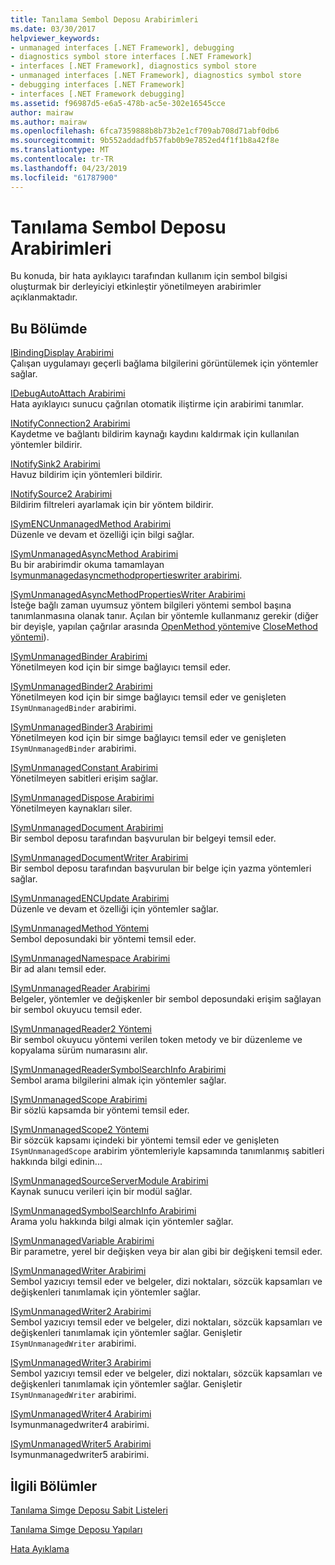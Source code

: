 ```yaml
---
title: Tanılama Sembol Deposu Arabirimleri
ms.date: 03/30/2017
helpviewer_keywords:
- unmanaged interfaces [.NET Framework], debugging
- diagnostics symbol store interfaces [.NET Framework]
- interfaces [.NET Framework], diagnostics symbol store
- unmanaged interfaces [.NET Framework], diagnostics symbol store
- debugging interfaces [.NET Framework]
- interfaces [.NET Framework debugging]
ms.assetid: f96987d5-e6a5-478b-ac5e-302e16545cce
author: mairaw
ms.author: mairaw
ms.openlocfilehash: 6fca7359888b8b73b2e1cf709ab708d71abf0db6
ms.sourcegitcommit: 9b552addadfb57fab0b9e7852ed4f1f1b8a42f8e
ms.translationtype: MT
ms.contentlocale: tr-TR
ms.lasthandoff: 04/23/2019
ms.locfileid: "61787900"
---
```

# <a name="diagnostics-symbol-store-interfaces"></a>Tanılama Sembol Deposu Arabirimleri
Bu konuda, bir hata ayıklayıcı tarafından kullanım için sembol bilgisi oluşturmak bir derleyiciyi etkinleştir yönetilmeyen arabirimler açıklanmaktadır.  
  
## <a name="in-this-section"></a>Bu Bölümde  
 [IBindingDisplay Arabirimi](../../../../docs/framework/unmanaged-api/diagnostics/ibindingdisplay-interface.md)  
 Çalışan uygulamayı geçerli bağlama bilgilerini görüntülemek için yöntemler sağlar.  
  
 [IDebugAutoAttach Arabirimi](../../../../docs/framework/unmanaged-api/diagnostics/idebugautoattach-interface.md)  
 Hata ayıklayıcı sunucu çağrılan otomatik iliştirme için arabirimi tanımlar.  
  
 [INotifyConnection2 Arabirimi](../../../../docs/framework/unmanaged-api/diagnostics/inotifyconnection2-interface.md)  
 Kaydetme ve bağlantı bildirim kaynağı kaydını kaldırmak için kullanılan yöntemler bildirir.  
  
 [INotifySink2 Arabirimi](../../../../docs/framework/unmanaged-api/diagnostics/inotifysink2-interface.md)  
 Havuz bildirim için yöntemleri bildirir.  
  
 [INotifySource2 Arabirimi](../../../../docs/framework/unmanaged-api/diagnostics/inotifysource2-interface.md)  
 Bildirim filtreleri ayarlamak için bir yöntem bildirir.  
  
 [ISymENCUnmanagedMethod Arabirimi](../../../../docs/framework/unmanaged-api/diagnostics/isymencunmanagedmethod-interface.md)  
 Düzenle ve devam et özelliği için bilgi sağlar.  
  
 [ISymUnmanagedAsyncMethod Arabirimi](../../../../docs/framework/unmanaged-api/diagnostics/isymunmanagedasyncmethod-interface.md)  
 Bu bir arabirimdir okuma tamamlayan [Isymunmanagedasyncmethodpropertieswriter arabirimi](../../../../docs/framework/unmanaged-api/diagnostics/isymunmanagedasyncmethodpropertieswriter-interface.md).  
  
 [ISymUnmanagedAsyncMethodPropertiesWriter Arabirimi](../../../../docs/framework/unmanaged-api/diagnostics/isymunmanagedasyncmethodpropertieswriter-interface.md)  
 İsteğe bağlı zaman uyumsuz yöntem bilgileri yöntemi sembol başına tanımlanmasına olanak tanır. Açılan bir yöntemle kullanmanız gerekir (diğer bir deyişle, yapılan çağrılar arasında [OpenMethod yöntemi](../../../../docs/framework/unmanaged-api/diagnostics/isymunmanagedwriter-openmethod-method.md)ve [CloseMethod yöntemi](../../../../docs/framework/unmanaged-api/diagnostics/isymunmanagedwriter-closemethod-method.md)).  
  
 [ISymUnmanagedBinder Arabirimi](../../../../docs/framework/unmanaged-api/diagnostics/isymunmanagedbinder-interface.md)  
 Yönetilmeyen kod için bir simge bağlayıcı temsil eder.  
  
 [ISymUnmanagedBinder2 Arabirimi](../../../../docs/framework/unmanaged-api/diagnostics/isymunmanagedbinder2-interface.md)  
 Yönetilmeyen kod için bir simge bağlayıcı temsil eder ve genişleten `ISymUnmanagedBinder` arabirimi.  
  
 [ISymUnmanagedBinder3 Arabirimi](../../../../docs/framework/unmanaged-api/diagnostics/isymunmanagedbinder3-interface.md)  
 Yönetilmeyen kod için bir simge bağlayıcı temsil eder ve genişleten `ISymUnmanagedBinder` arabirimi.  
  
 [ISymUnmanagedConstant Arabirimi](../../../../docs/framework/unmanaged-api/diagnostics/isymunmanagedconstant-interface.md)  
 Yönetilmeyen sabitleri erişim sağlar.  
  
 [ISymUnmanagedDispose Arabirimi](../../../../docs/framework/unmanaged-api/diagnostics/isymunmanageddispose-interface.md)  
 Yönetilmeyen kaynakları siler.  
  
 [ISymUnmanagedDocument Arabirimi](../../../../docs/framework/unmanaged-api/diagnostics/isymunmanageddocument-interface.md)  
 Bir sembol deposu tarafından başvurulan bir belgeyi temsil eder.  
  
 [ISymUnmanagedDocumentWriter Arabirimi](../../../../docs/framework/unmanaged-api/diagnostics/isymunmanageddocumentwriter-interface.md)  
 Bir sembol deposu tarafından başvurulan bir belge için yazma yöntemleri sağlar.  
  
 [ISymUnmanagedENCUpdate Arabirimi](../../../../docs/framework/unmanaged-api/diagnostics/isymunmanagedencupdate-interface.md)  
 Düzenle ve devam et özelliği için yöntemler sağlar.  
  
 [ISymUnmanagedMethod Yöntemi](../../../../docs/framework/unmanaged-api/diagnostics/isymunmanagedmethod-interface.md)  
 Sembol deposundaki bir yöntemi temsil eder.  
  
 [ISymUnmanagedNamespace Arabirimi](../../../../docs/framework/unmanaged-api/diagnostics/isymunmanagednamespace-interface.md)  
 Bir ad alanı temsil eder.  
  
 [ISymUnmanagedReader Arabirimi](../../../../docs/framework/unmanaged-api/diagnostics/isymunmanagedreader-interface.md)  
 Belgeler, yöntemler ve değişkenler bir sembol deposundaki erişim sağlayan bir sembol okuyucu temsil eder.  
  
 [ISymUnmanagedReader2 Yöntemi](../../../../docs/framework/unmanaged-api/diagnostics/isymunmanagedreader2-interface.md)  
 Bir sembol okuyucu yöntemi verilen token metody ve bir düzenleme ve kopyalama sürüm numarasını alır.  
  
 [ISymUnmanagedReaderSymbolSearchInfo Arabirimi](../../../../docs/framework/unmanaged-api/diagnostics/isymunmanagedreadersymbolsearchinfo-interface.md)  
 Sembol arama bilgilerini almak için yöntemler sağlar.  
  
 [ISymUnmanagedScope Arabirimi](../../../../docs/framework/unmanaged-api/diagnostics/isymunmanagedscope-interface.md)  
 Bir sözlü kapsamda bir yöntemi temsil eder.  
  
 [ISymUnmanagedScope2 Yöntemi](../../../../docs/framework/unmanaged-api/diagnostics/isymunmanagedscope2-interface.md)  
 Bir sözcük kapsamı içindeki bir yöntemi temsil eder ve genişleten `ISymUnmanagedScope` arabirim yöntemleriyle kapsamında tanımlanmış sabitleri hakkında bilgi edinin...  
  
 [ISymUnmanagedSourceServerModule Arabirimi](../../../../docs/framework/unmanaged-api/diagnostics/isymunmanagedsourceservermodule-interface.md)  
 Kaynak sunucu verileri için bir modül sağlar.  
  
 [ISymUnmanagedSymbolSearchInfo Arabirimi](../../../../docs/framework/unmanaged-api/diagnostics/isymunmanagedsymbolsearchinfo-interface.md)  
 Arama yolu hakkında bilgi almak için yöntemler sağlar.  
  
 [ISymUnmanagedVariable Arabirimi](../../../../docs/framework/unmanaged-api/diagnostics/isymunmanagedvariable-interface.md)  
 Bir parametre, yerel bir değişken veya bir alan gibi bir değişkeni temsil eder.  
  
 [ISymUnmanagedWriter Arabirimi](../../../../docs/framework/unmanaged-api/diagnostics/isymunmanagedwriter-interface.md)  
 Sembol yazıcıyı temsil eder ve belgeler, dizi noktaları, sözcük kapsamları ve değişkenleri tanımlamak için yöntemler sağlar.  
  
 [ISymUnmanagedWriter2 Arabirimi](../../../../docs/framework/unmanaged-api/diagnostics/isymunmanagedwriter2-interface.md)  
 Sembol yazıcıyı temsil eder ve belgeler, dizi noktaları, sözcük kapsamları ve değişkenleri tanımlamak için yöntemler sağlar. Genişletir `ISymUnmanagedWriter` arabirimi.  
  
 [ISymUnmanagedWriter3 Arabirimi](../../../../docs/framework/unmanaged-api/diagnostics/isymunmanagedwriter3-interface.md)  
 Sembol yazıcıyı temsil eder ve belgeler, dizi noktaları, sözcük kapsamları ve değişkenleri tanımlamak için yöntemler sağlar. Genişletir `ISymUnmanagedWriter` arabirimi.  
  
 [ISymUnmanagedWriter4 Arabirimi](../../../../docs/framework/unmanaged-api/diagnostics/isymunmanagedwriter4-interface.md)  
 Isymunmanagedwriter4 arabirimi.  
  
 [ISymUnmanagedWriter5 Arabirimi](../../../../docs/framework/unmanaged-api/diagnostics/isymunmanagedwriter5-interface.md)  
 Isymunmanagedwriter5 arabirimi.  
  
## <a name="related-sections"></a>İlgili Bölümler  
 [Tanılama Simge Deposu Sabit Listeleri](../../../../docs/framework/unmanaged-api/diagnostics/diagnostics-symbol-store-enumerations.md)  
  
 [Tanılama Simge Deposu Yapıları](../../../../docs/framework/unmanaged-api/diagnostics/diagnostics-symbol-store-structures.md)  
  
 [Hata Ayıklama](../../../../docs/framework/unmanaged-api/debugging/index.md)
